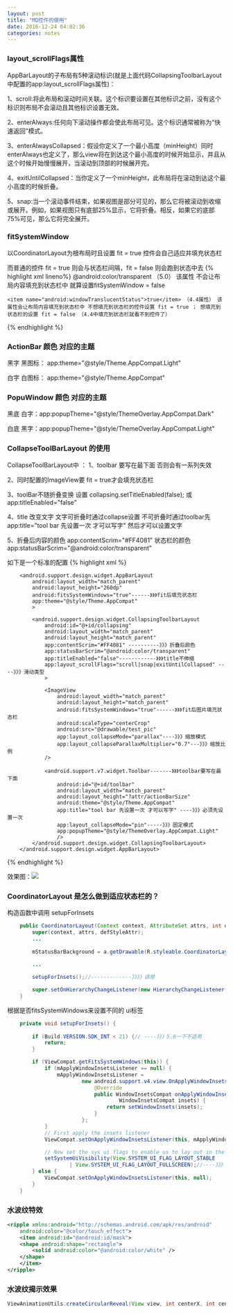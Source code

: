 ```yaml
---
layout: post
title: "MD控件的使用"
date: 2016-12-24 04:02:36
categories: notes
---
```


### layout_scrollFlags属性

AppBarLayout的子布局有5种滚动标识(就是上面代码CollapsingToolbarLayout中配置的app:layout_scrollFlags属性)：

1、scroll:将此布局和滚动时间关联。这个标识要设置在其他标识之前，没有这个标识则布局不会滚动且其他标识设置无效。

2、enterAlways:任何向下滚动操作都会使此布局可见。这个标识通常被称为“快速返回”模式。

3、enterAlwaysCollapsed：假设你定义了一个最小高度（minHeight）同时enterAlways也定义了，那么view将在到达这个最小高度的时候开始显示，并且从这个时候开始慢慢展开，当滚动到顶部的时候展开完。

4、exitUntilCollapsed：当你定义了一个minHeight，此布局将在滚动到达这个最小高度的时候折叠。

5、snap:当一个滚动事件结束，如果视图是部分可见的，那么它将被滚动到收缩或展开。例如，如果视图只有底部25%显示，它将折叠。相反，如果它的底部75%可见，那么它将完全展开。


### fitSystemWindow

以CoordinatorLayout为根布局时且设置 fit = true 控件会自己适应并填充状态栏


而普通的控件 fit = true 则会与状态栏间隔，fit = false 则会跑到状态中去
{% highlight xml lineno%}
    <item name="android:statusBarColor">@android:color/transparent</item> （5.0） 该属性 不会让布局内容填充到状态栏中 就算设置fitSystemWindow = false

    <item name="android:windowTranslucentStatus">true</item> （4.4属性） 该属性会让布局内容填充到状态栏中 不想填充到状态栏的控件设置 fit = true ； 想填充到状态栏的设置 fit = false （4.4中填充到状态栏就看不到控件了）
{% endhighlight %}


### ActionBar 颜色 对应的主题

黑字 黑图标： app:theme="@style/Theme.AppCompat.Light"

白字 白图标： app:theme="@style/Theme.AppCompat"

### PopuWindow 颜色 对应的主题

黑底 白字：app:popupTheme="@style/ThemeOverlay.AppCompat.Dark"

白底 黑字：app:popupTheme="@style/ThemeOverlay.AppCompat.Light"

### CollapseToolBarLayout 的使用
CollapseToolBarLayout中 ：
1、toolbar 要写在最下面 否则会有一系列失效

2、同时配置的ImageView要 fit = true才会填充状态栏

3、toolBar不随折叠变换 设置 collapsing.setTitleEnabled(false); 或 app:titleEnabled="false" 

4、title 改变文字 文字可折叠时通过collapse设置 不可折叠时通过toolbar先app:title="tool bar 先设置一次 才可以写字" 然后才可以设置文字

5、折叠后内容的颜色 app:contentScrim="#FF4081" 状态栏的颜色 app:statusBarScrim="@android:color/transparent"

如下是一个标准的配置
{% highlight xml %}

        <android.support.design.widget.AppBarLayout
            android:layout_width="match_parent"
            android:layout_height="260dp"
            android:fitsSystemWindows="true"------》》》fit后填充状态栏
            app:theme="@style/Theme.AppCompat"
            >

            <android.support.design.widget.CollapsingToolbarLayout
                android:id="@+id/collapsing"
                android:layout_width="match_parent"
                android:layout_height="match_parent"
                app:contentScrim="#FF4081" ----------》》》折叠后颜色
				app:statusBarScrim="@android:color/transparent"
                app:titleEnabled="false"------------》》》title不伸缩
                app:layout_scrollFlags="scroll|snap|exitUntilCollapsed" ----》》》滑动类型
                >

                <ImageView
                    android:layout_width="match_parent"
                    android:layout_height="match_parent"
                    android:fitsSystemWindows="true"------》》》fit后图片填充状态栏
                    android:scaleType="centerCrop"
                    android:src="@drawable/test_pic"
                    app:layout_collapseMode="parallax"----》》》缩放模式
                    app:layout_collapseParallaxMultiplier="0.7"---》》》缩放比例
				/>

                <android.support.v7.widget.Toolbar-------》》》toolbar要写在最下面
                    android:id="@+id/toolbar"
                    android:layout_width="match_parent"
                    android:layout_height="?attr/actionBarSize"
                    android:theme="@style/Theme.AppCompat"
                    app:title="tool bar 先设置一次 才可以写字" ----》》》必须先设置一次
                    app:layout_collapseMode="pin"-----》》》固定模式
                    app:popupTheme="@style/ThemeOverlay.AppCompat.Light"
                    />
            </android.support.design.widget.CollapsingToolbarLayout>
        </android.support.design.widget.AppBarLayout>
{% endhighlight %}

效果图：![]({{site.baseurl}}/contentImg/collapselayout.gif)

### CoordinatorLayout 是怎么做到适应状态栏的？

构造函数中调用 setupForInsets
```java
    public CoordinatorLayout(Context context, AttributeSet attrs, int defStyleAttr) {
        super(context, attrs, defStyleAttr);
		...
		
        mStatusBarBackground = a.getDrawable(R.styleable.CoordinatorLayout_statusBarBackground);//-----》》》获取背景drawable
        
		...

        setupForInsets();//-------------》》》》调用

        super.setOnHierarchyChangeListener(new HierarchyChangeListener());
    }
```
根据是否fitsSystemWindows来设置不同的 ui标签
```java
    private void setupForInsets() {
		
        if (Build.VERSION.SDK_INT < 21) {// ----》》》5.0一下不适用
            return;
        }

        if (ViewCompat.getFitsSystemWindows(this)) {
            if (mApplyWindowInsetsListener == null) {
                mApplyWindowInsetsListener =
                        new android.support.v4.view.OnApplyWindowInsetsListener() {
                            @Override
                            public WindowInsetsCompat onApplyWindowInsets(View v,
                                    WindowInsetsCompat insets) {
                                return setWindowInsets(insets);
                            }
                        };
            }
            // First apply the insets listener
            ViewCompat.setOnApplyWindowInsetsListener(this, mApplyWindowInsetsListener);

            // Now set the sys ui flags to enable us to lay out in the window insets
            setSystemUiVisibility(View.SYSTEM_UI_FLAG_LAYOUT_STABLE
                    | View.SYSTEM_UI_FLAG_LAYOUT_FULLSCREEN);//----》》》设置UI标签
        } else {
            ViewCompat.setOnApplyWindowInsetsListener(this, null);
        }
    }
```

### 水波纹特效
```xml
<ripple xmlns:android="http://schemas.android.com/apk/res/android"
	android:color="@color/touch_effect">
    <item android:id="@android:id/mask">
	<shape android:shape="rectangle">
	    <solid android:color="@android:color/white" />
	</shape>
    </item>
</ripple>
```

### 水波纹揭示效果
```java
ViewAnimationUtils.createCircularReveal(View view, int centerX, int centerY, float startRadius, float endRadius)
```
